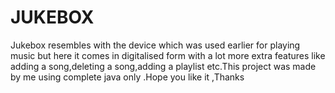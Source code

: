 # JUKEBOX
Jukebox  resembles with the device which was used earlier for playing music but here  it comes in digitalised form with a lot more extra features like adding a song,deleting a song,adding a playlist etc.This project was made by me using complete java only .Hope you like it ,Thanks
